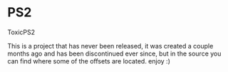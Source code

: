 # PS2
ToxicPS2

This is a project that has never been released, it was created a couple months ago and has been discontinued ever
since, but in the source you can find where some of the offsets are located. enjoy :)
